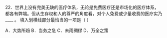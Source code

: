 22．世界上没有完美无缺的医疗体系，无论是免费医疗还是市场化的医疗体系，都各有弊端。但从生存权和人的尊严的角度看，对个人免费或少量收费的医疗实乃 ____ 。
填入划横线部分最恰当的一项是（  ）  

A．大势所趋         B．当务之急       C．未雨绸缪         D．万全之策